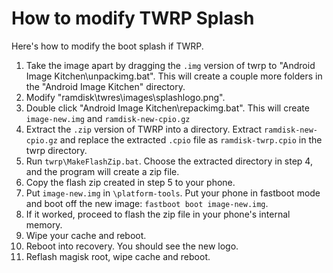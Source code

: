 How to modify TWRP Splash
=========================
Here's how to modify the boot splash if TWRP.

1. Take the image apart by dragging the `.img` version of twrp to "Android Image Kitchen\unpackimg.bat". This will create a couple more folders in the "Android Image Kitchen" directory.
2. Modify "ramdisk\twres\images\splashlogo.png".
3. Double click "Android Image Kitchen\repackimg.bat". This will create `image-new.img` and `ramdisk-new-cpio.gz`
4. Extract the `.zip` version of TWRP into a directory. Extract `ramdisk-new-cpio.gz` and replace the extracted `.cpio` file as `ramdisk-twrp.cpio` in the twrp directory.
5. Run `twrp\MakeFlashZip.bat`. Choose the extracted directory in step 4, and the program will create a zip file.
6. Copy the flash zip created in step 5 to your phone.
7. Put `image-new.img` in `\platform-tools`. Put your phone in fastboot mode and boot off the new image: `fastboot boot image-new.img`.
8. If it worked, proceed to flash the zip file in your phone's internal memory.
9. Wipe your cache and reboot.
10. Reboot into recovery. You should see the new logo.
11. Reflash magisk root, wipe cache and reboot.
